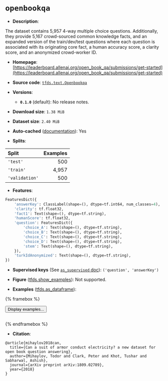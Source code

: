 <div itemscope itemtype="http://schema.org/Dataset">
  <div itemscope itemprop="includedInDataCatalog" itemtype="http://schema.org/DataCatalog">
    <meta itemprop="name" content="TensorFlow Datasets" />
  </div>
  <meta itemprop="name" content="openbookqa" />
  <meta itemprop="description" content="The dataset contains 5,957 4-way multiple choice questions. Additionally, they&#10;provide 5,167 crowd-sourced common knowledge facts, and an expanded version of&#10;the train/dev/test questions where each question is associated with its&#10;originating core fact, a human accuracy score, a clarity score, and an&#10;anonymized crowd-worker ID.&#10;&#10;To use this dataset:&#10;&#10;```python&#10;import tensorflow_datasets as tfds&#10;&#10;ds = tfds.load(&#x27;openbookqa&#x27;, split=&#x27;train&#x27;)&#10;for ex in ds.take(4):&#10;  print(ex)&#10;```&#10;&#10;See [the guide](https://www.tensorflow.org/datasets/overview) for more&#10;informations on [tensorflow_datasets](https://www.tensorflow.org/datasets).&#10;&#10;" />
  <meta itemprop="url" content="https://www.tensorflow.org/datasets/catalog/openbookqa" />
  <meta itemprop="sameAs" content="https://leaderboard.allenai.org/open_book_qa/submissions/get-started" />
  <meta itemprop="citation" content="@article{mihaylov2018can,&#10;  title={Can a suit of armor conduct electricity? a new dataset for open book question answering},&#10;  author={Mihaylov, Todor and Clark, Peter and Khot, Tushar and Sabharwal, Ashish},&#10;  journal={arXiv preprint arXiv:1809.02789},&#10;  year={2018}&#10;}" />
</div>

# `openbookqa`


*   **Description**:

The dataset contains 5,957 4-way multiple choice questions. Additionally, they
provide 5,167 crowd-sourced common knowledge facts, and an expanded version of
the train/dev/test questions where each question is associated with its
originating core fact, a human accuracy score, a clarity score, and an
anonymized crowd-worker ID.

*   **Homepage**:
    [https://leaderboard.allenai.org/open_book_qa/submissions/get-started](https://leaderboard.allenai.org/open_book_qa/submissions/get-started)

*   **Source code**:
    [`tfds.text.Openbookqa`](https://github.com/tensorflow/datasets/tree/master/tensorflow_datasets/text/openbookqa.py)

*   **Versions**:

    *   **`0.1.0`** (default): No release notes.

*   **Download size**: `1.38 MiB`

*   **Dataset size**: `2.40 MiB`

*   **Auto-cached**
    ([documentation](https://www.tensorflow.org/datasets/performances#auto-caching)):
    Yes

*   **Splits**:

Split          | Examples
:------------- | -------:
`'test'`       | 500
`'train'`      | 4,957
`'validation'` | 500

*   **Features**:

```python
FeaturesDict({
    'answerKey': ClassLabel(shape=(), dtype=tf.int64, num_classes=4),
    'clarity': tf.float32,
    'fact1': Text(shape=(), dtype=tf.string),
    'humanScore': tf.float32,
    'question': FeaturesDict({
        'choice_A': Text(shape=(), dtype=tf.string),
        'choice_B': Text(shape=(), dtype=tf.string),
        'choice_C': Text(shape=(), dtype=tf.string),
        'choice_D': Text(shape=(), dtype=tf.string),
        'stem': Text(shape=(), dtype=tf.string),
    }),
    'turkIdAnonymized': Text(shape=(), dtype=tf.string),
})
```

*   **Supervised keys** (See
    [`as_supervised` doc](https://www.tensorflow.org/datasets/api_docs/python/tfds/load#args)):
    `('question', 'answerKey')`

*   **Figure**
    ([tfds.show_examples](https://www.tensorflow.org/datasets/api_docs/python/tfds/visualization/show_examples)):
    Not supported.

*   **Examples**
    ([tfds.as_dataframe](https://www.tensorflow.org/datasets/api_docs/python/tfds/as_dataframe)):

<!-- mdformat off(HTML should not be auto-formatted) -->

{% framebox %}

<button id="displaydataframe">Display examples...</button>
<div id="dataframecontent" style="overflow-x:auto"></div>
<script>
const url = "https://storage.googleapis.com/tfds-data/visualization/dataframe/openbookqa-0.1.0.html";
const dataButton = document.getElementById('displaydataframe');
dataButton.addEventListener('click', async () => {
  // Disable the button after clicking (dataframe loaded only once).
  dataButton.disabled = true;

  const contentPane = document.getElementById('dataframecontent');
  try {
    const response = await fetch(url);
    // Error response codes don't throw an error, so force an error to show
    // the error message.
    if (!response.ok) throw Error(response.statusText);

    const data = await response.text();
    contentPane.innerHTML = data;
  } catch (e) {
    contentPane.innerHTML =
        'Error loading examples. If the error persist, please open '
        + 'a new issue.';
  }
});
</script>

{% endframebox %}

<!-- mdformat on -->

*   **Citation**:

```
@article{mihaylov2018can,
  title={Can a suit of armor conduct electricity? a new dataset for open book question answering},
  author={Mihaylov, Todor and Clark, Peter and Khot, Tushar and Sabharwal, Ashish},
  journal={arXiv preprint arXiv:1809.02789},
  year={2018}
}
```

